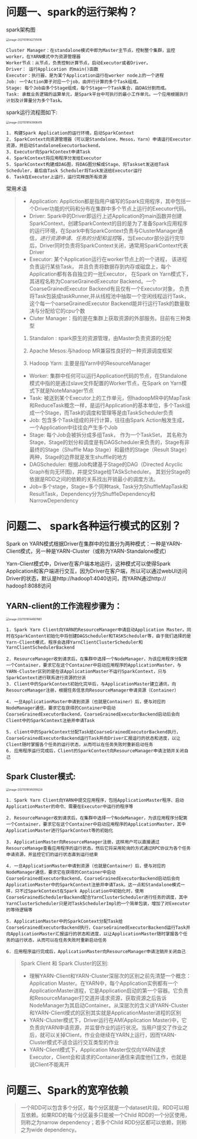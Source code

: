 # 问题一、spark的运行架构？

spark架构图

<img src="/Users/zyw/Library/Application Support/typora-user-images/image-20211018142735518.png" alt="image-20211018142735518" style="zoom:50%;" />

```
Cluster Manager：在standalone模式中即为Master主节点，控制整个集群，监控worker。在YARN模式中为资源管理器
Worker节点：从节点，负责控制计算节点，启动Executor或者Driver。
Driver： 运行Application 的main()函数
Executor：执行器，是为某个Application运行在worker node上的一个进程
Job: 一个Action算子对应一个job，由并行计算的多个Task组成。
Stage: 每个Job由多个Stage组成，每个Stage一个Task集合，由DAG分割而成。
Task: 承载业务逻辑的运算单元，是Spark平台中可执行的最小工作单元。一个应用根据执行计划及计算量分为多个Task。
```



spark运行流程图如下:

<img src="/Users/zyw/Library/Application Support/typora-user-images/image-20211018143906415.png" alt="image-20211018143906415" style="zoom:50%;" />

```
1. 构建Spark Application的运行环境，启动SparkContext
2. SparkContext向资源管理器（可以是Standalone，Mesos，Yarn）申请运行Executor资源，并启动StandaloneExecutorbackend，
3. Executor向SparkContext申请Task
4. SparkContext将应用程序分发给Executor
5. SparkContext构建成DAG图，将DAG图分解成Stage、将Taskset发送给Task Scheduler，最后由Task Scheduler将Task发送给Executor运行
6. Task在Executor上运行，运行完释放所有资源
```

常用术语

> - Application: Appliction都是指用户编写的Spark应用程序，其中包括一个Driver功能的代码和分布在集群中多个节点上运行的Executor代码。
> - Driver: Spark中的Driver即运行上述Application的main函数并创建SparkContext，创建SparkContext的目的是为了准备Spark应用程序的运行环境，在Spark中有SparkContext负责与ClusterManager通信，*进行资源申请、任务的分配和监控*等，当Executor部分运行完毕后，Driver同时负责将SparkContext关闭，通常用SparkContext代表Driver
> - Executor: 某个Application运行在worker节点上的一个进程， 该进程负责运行某些Task， 并且负责将数据存到内存或磁盘上，每个Application都有各自独立的一批Executor， 在Spark on Yarn模式下，其进程名称为CoarseGrainedExecutor Backend。一个CoarseGrainedExecutor Backend有且仅有一个Executor对象， 负责将Task包装成taskRunner,并从线程池中抽取一个空闲线程运行Task， 这个每一个oarseGrainedExecutor Backend能并行运行Task的数量取决与分配给它的cpu个数
> - Cluter Manager：指的是在集群上获取资源的外部服务。目前有三种类型
>
> 1. Standalon : spark原生的资源管理，由Master负责资源的分配
>
> 2. Apache Mesos:与hadoop MR兼容性良好的一种资源调度框架
>
> 3. Hadoop Yarn: 主要是指Yarn中的ResourceManager
>
> - Worker: 集群中任何可以运行Application代码的节点，在Standalone模式中指的是通过slave文件配置的Worker节点，在Spark on Yarn模式下就是NoteManager节点
> - Task: 被送到某个Executor上的工作单元，但hadoopMR中的MapTask和ReduceTask概念一样，是运行Application的基本单位，多个Task组成一个Stage，而Task的调度和管理等是由TaskScheduler负责
> - Job: 包含多个Task组成的并行计算，往往由Spark Action触发生成， 一个Application中往往会产生多个Job
> - Stage: 每个Job会被拆分成多组Task， 作为一个TaskSet， 其名称为Stage，Stage的划分和调度是有DAGScheduler来负责的，Stage有非最终的Stage（Shuffle Map Stage）和最终的Stage（Result Stage）两种，Stage的边界就是发生shuffle的地方
> - DAGScheduler: 根据Job构建基于Stage的DAG（Directed Acyclic Graph有向无环图)，并提交Stage给TASkScheduler。 其划分Stage的依据是RDD之间的依赖的关系找出开销最小的调度方法。
> - Job=多个stage，Stage=多个同种task, Task分为ShuffleMapTask和ResultTask，Dependency分为ShuffleDependency和NarrowDependency



# 问题二、 spark各种运行模式的区别？

Spark on YARN模式根据Driver在集群中的位置分为两种模式：一种是YARN-Client模式，另一种是YARN-Cluster（或称为YARN-Standalone模式）

Yarn-Client模式中，Driver在客户端本地运行，这种模式可以使得Spark Application和客户端进行交互，因为Driver在客户端，所以可以通过webUI访问Driver的状态，默认是http://hadoop1:4040访问，而YARN通过http:// hadoop1:8088访问



## YARN-client的工作流程步骤为：

<img src="/Users/zyw/Library/Application Support/typora-user-images/image-20211018144801961.png" alt="image-20211018144801961" style="zoom:50%;" />

```
1. Spark Yarn Client向YARN的ResourceManager申请启动Application Master。同时在SparkContent初始化中将创建DAGScheduler和TASKScheduler等，由于我们选择的是Yarn-Client模式，程序会选择YarnClientClusterScheduler和YarnClientSchedulerBackend

2. ResourceManager收到请求后，在集群中选择一个NodeManager，为该应用程序分配第一个Container，要求它在这个Container中启动应用程序的ApplicationMaster，与YARN-Cluster区别的是在该ApplicationMaster不运行SparkContext，只与SparkContext进行联系进行资源的分派
3. Client中的SparkContext初始化完毕后，与ApplicationMaster建立通讯，向ResourceManager注册，根据任务信息向ResourceManager申请资源（Container）

4. 一旦ApplicationMaster申请到资源（也就是Container）后，便与对应的NodeManager通信，要求它在获得的Container中启动CoarseGrainedExecutorBackend，CoarseGrainedExecutorBackend启动后会向Client中的SparkContext注册并申请Task

5. client中的SparkContext分配Task给CoarseGrainedExecutorBackend执行，CoarseGrainedExecutorBackend运行Task并向Driver汇报运行的状态和进度，以让Client随时掌握各个任务的运行状态，从而可以在任务失败时重新启动任务
6. 应用程序运行完成后，Client的SparkContext向ResourceManager申请注销并关闭自己
```



## Spark Cluster模式:

<img src="/Users/zyw/Library/Application Support/typora-user-images/image-20211018145059224.png" alt="image-20211018145059224" style="zoom:50%;" />

```
1. Spark Yarn Client向YARN中提交应用程序，包括ApplicationMaster程序、启动ApplicationMaster的命令、需要在Executor中运行的程序等

2. ResourceManager收到请求后，在集群中选择一个NodeManager，为该应用程序分配第一个Container，要求它在这个Container中启动应用程序的ApplicationMaster，其中ApplicationMaster进行SparkContext等的初始化

3. ApplicationMaster向ResourceManager注册，这样用户可以直接通过ResourceManage查看应用程序的运行状态，然后它将采用轮询的方式通过RPC协议为各个任务申请资源，并监控它们的运行状态直到运行结束

4. 一旦ApplicationMaster申请到资源（也就是Container）后，便与对应的NodeManager通信，要求它在获得的Container中启动CoarseGrainedExecutorBackend，CoarseGrainedExecutorBackend启动后会向ApplicationMaster中的SparkContext注册并申请Task。这一点和Standalone模式一样，只不过SparkContext在Spark Application中初始化时，使用CoarseGrainedSchedulerBackend配合YarnClusterScheduler进行任务的调度，其中YarnClusterScheduler只是对TaskSchedulerImpl的一个简单包装，增加了对Executor的等待逻辑等

5. ApplicationMaster中的SparkContext分配Task给CoarseGrainedExecutorBackend执行，CoarseGrainedExecutorBackend运行Task并向ApplicationMaster汇报运行的状态和进度，以让ApplicationMaster随时掌握各个任务的运行状态，从而可以在任务失败时重新启动任务

6. 应用程序运行完成后，ApplicationMaster向ResourceManager申请注销并关闭自己
```



> Spark Client 和 Spark Cluster的区别:
>
> - 理解YARN-Client和YARN-Cluster深层次的区别之前先清楚一个概念：Application Master。在YARN中，每个Application实例都有一个ApplicationMaster进程，它是Application启动的第一个容器。它负责和ResourceManager打交道并请求资源，获取资源之后告诉NodeManager为其启动Container。从深层次的含义讲YARN-Cluster和YARN-Client模式的区别其实就是ApplicationMaster进程的区别
> - YARN-Cluster模式下，Driver运行在AM(Application Master)中，它负责向YARN申请资源，并监督作业的运行状况。当用户提交了作业之后，就可以关掉Client，作业会继续在YARN上运行，因而YARN-Cluster模式不适合运行交互类型的作业
> - YARN-Client模式下，Application Master仅仅向YARN请求Executor，Client会和请求的Container通信来调度他们工作，也就是说Client不能离开



# 问题三、Spark的宽窄依赖

> 一个RDD可以包含多个分区，每个分区就是一个dataset片段。RDD可以相互依赖。如果RDD的每个分区最多只能被一个Child RDD的一个分区使用，则称之为narrow dependency；若多个Child RDD分区都可以依赖，则称之为wide dependency。
